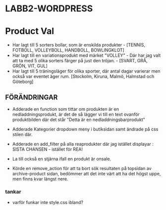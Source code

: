 # LABB2-WORDPRESS

# Product Val

- Har lagt till 5 sorters bollar, som är enskilda produkter - [TENNIS, FOTBOLL, VOLLEYBOLL, HANDBOLL, BOWLINGKLOT]
- Har lagt till en variationsprodukt med märket "VOLLEY" - Där har jag valt att ta med 5 olika sorters färger på just den tröjan. - [SVART, GRÅ, GRÖN, VIT, GUL]
- Har lagt till 5 träningsläger för olika sporter, där antal dagar varierar men också var eventet äger rum. [Stockolm, Kiruna, Malmö, Halmstad och Göteborg]

## FÖRÄNDRINGAR

- Adderade en function som tittar om produkten är en nedladdningsprodukt, är det de så lägger vi till en text ovanför produktbilden där det står "Detta är en nedladdningsbarprodukt"

- Adderade Kategorier dropdown meny i butiksidan samt ändrade på css stilen där.

- Adderade en add_filter på alla reaprodukter där jag istället displayar : SISTA CHANSEN - istället för REA!

- La till också en stjärna ifall en produkt är onsale.

- Körde en remove_action för att ta bort sök resultaten på topsidan av archive-product sidan, bedömmer att det inte värt att ha det högst uppe, men finns kvar längst nere.

### tankar

- varför funkar inte style.css ibland?
